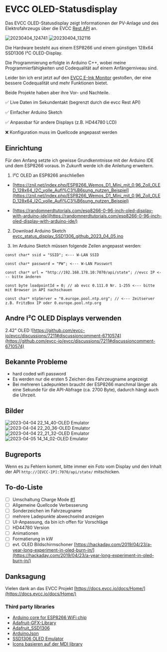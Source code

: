 # EVCC OLED-Statusdisplay

Das EVCC OLED-Statusdisplay zeigt Informationen der PV-Anlage und des Elektrofahrzeugs über die EVCC [Rest API](https://docs.evcc.io/docs/reference/api#rest-api) an.

![20230404_124741](https://user-images.githubusercontent.com/37591931/229777549-a896dd99-5a06-485f-b2a3-caa352d57e44.jpg) ![20230404_132116](https://user-images.githubusercontent.com/37591931/229777560-df0619e1-b3bd-4ab9-a783-7c1f3cccea69.jpg)

Die Hardware besteht aus einem ESP8266 und einem günstigen 128x64 SSD1306 I²C OLED-Display.

Die Programmierung erfolgte in Arduino C++, wobei meine Programmierfähigkeiten und Codequalität auf einem Anfängerniveau sind.

Leider bin ich erst jetzt auf den [EVCC E-Ink Monitor](https://github.com/powelllens/evcc_eink_monitor) gestoßen, der eine bessere Codequalität und mehr Funktionen bietet.

Beide Projekte haben aber ihre Vor- und Nachteile.

:white_check_mark: Live Daten im Sekundentakt (begrenzt durch die evcc Rest API)

:white_check_mark: Einfacher Arduino Sketch

:white_check_mark: Anpassbar für andere Displays (z.B. HD44780 LCD)

:x: Konfiguration muss im Quellcode angepasst werden

## Einrichtung
Für den Anfang setzte ich gewisse Grundkenntnisse mit der Arduino IDE und dem ESP8266 voraus.
In Zukunft werde ich die Anleitung erweitern.

1. I²C OLED an ESP8266 anschließen

* [https://znil.net/index.php/ESP8266_Wemos_D1_Mini_mit_0,96_Zoll_OLED_128x64_I2C_volle_Aufl%C3%B6sung_nutzen_Beispiel](https://znil.net/index.php/ESP8266_Wemos_D1_Mini_mit_0,96_Zoll_OLED_128x64_I2C_volle_Aufl%C3%B6sung_nutzen_Beispiel)

* [https://randomnerdtutorials.com/esp8266-0-96-inch-oled-display-with-arduino-ide](https://randomnerdtutorials.com/esp8266-0-96-inch-oled-display-with-arduino-ide/)

2. Download Arduino Sketch [evcc_status_display_SSD1306_github_2023_04_05.ino](https://raw.githubusercontent.com/RaptorDE/evcc_status_display/main/evcc_status_display_SSD1306_github_2023_04_05.ino) 

2. Im Arduino Sketch müssen folgende Zeilen angepasst werden:

`const char* ssid = "SSID"; <--- W-LAN SSID`

`const char* password = "PW"; <--- W-LAN Passwort`

`const char* url = "http://192.168.178.10:7070/api/state"; //evcc IP <--- bitte änderen`

`const byte loadpointId = 0; // ab evcc 0.111.0 Nr. 1-255 <--- bitte mit Browser in API nachschauen`

`const char* ntpServer = "0.europe.pool.ntp.org"; // <--- Zeitserver z.B. FritzBox IP oder 0.europe.pool.ntp.org`

## Andre I²C OLED Displays verwenden
2.42" OLED ![https://github.com/evcc-io/evcc/discussions/7211#discussioncomment-6710574](https://github.com/evcc-io/evcc/discussions/7211#discussioncomment-6710574)

## Bekannte Probleme
* hard coded wifi password
* Es werden nur die ersten 5 Zeichen des Fahrzeugname angezeigt
* Bei mehreren Ladepunkten braucht der ESP8266 manchmal länger als eine Sekunde für die API-Abfrage (ca. 2700 Byte), dadurch hängt auch die Uhrzeit.


## Bilder
![2023-04-04 22_14_40-OLED Emulator](https://user-images.githubusercontent.com/37591931/229911890-79789bef-cbe3-4c81-ac8f-40db19a51ee6.png)
![2023-04-04 22_20_36-OLED Emulator](https://user-images.githubusercontent.com/37591931/229911898-81a13856-f2f5-4d24-8230-a93122d35523.png)
![2023-04-04 22_21_32-OLED Emulator](https://user-images.githubusercontent.com/37591931/229911915-b1f7ecdf-0c9f-46df-89a3-bcbb2d0c2d60.png)
![2023-04-05 14_14_02-OLED Emulator](https://user-images.githubusercontent.com/37591931/230086023-cde3cafc-ce7c-4500-82a2-9256dc9d1e42.png)

## Bugreports

Wenn es zu Fehlern kommt, bitte immer ein Foto vom Display und den Inhalt der API `http://[EVCC-IP]:7070/api/state/` mitschicken.

## To-do-Liste
- [ ] Umschaltung Charge Mode [#1](../../issues/1)
- [ ] Allgemeine Quellcode Verbesserung
- [ ] Sonderzeichen im Fahrzeugname
- [ ] mehrere Ladepunkte abwechselnd anzeigen
- [ ] UI-Anpassung, da bin ich offen für Vorschläge
- [ ] HD44780 Version
- [ ] Animationen
- [ ] Formatierung in kW
- [ ] evt. OLED Bildschirmschoner [https://hackaday.com/2019/04/23/a-year-long-experiment-in-oled-burn-in/](https://hackaday.com/2019/04/23/a-year-long-experiment-in-oled-burn-in/)

## Danksagung

Vielen dank an das EVCC Projekt [https://docs.evcc.io/docs/Home/](https://docs.evcc.io/docs/Home/)

### Third party libraries
* [Arduino core for ESP8266 WiFi chip](https://github.com/esp8266/Arduino)
* [Adafruit-GFX-Library](https://github.com/adafruit/Adafruit-GFX-Library)
* [Adafruit_SSD1306](https://github.com/adafruit/Adafruit_SSD1306)
* [ArduinoJson](https://github.com/bblanchon/ArduinoJson)
* [SSD1306 OLED Emulator](https://github.com/sam-peach/SSD1306-OLED-Emulator)
* [Icons basieren auf der MDI library](https://pictogrammers.com/library/mdi/) 
